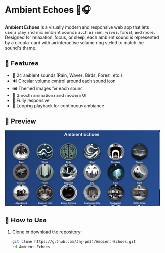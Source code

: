# Ambient Echoes 🌿🎧

**Ambient Echoes** is a visually modern and responsive web app that lets users play and mix ambient sounds such as rain, waves, forest, and more. Designed for relaxation, focus, or sleep, each ambient sound is represented by a circular card with an interactive volume ring styled to match the sound's theme.

## 🌟 Features

- 🎵 24 ambient sounds (Rain, Waves, Birds, Forest, etc.)
- 🔊 Circular volume control around each sound icon
- 🖼️ Themed images for each sound
- 💫 Smooth animations and modern UI
- 📱 Fully responsive
- 🔁 Looping playback for continuous ambiance

## 📸 Preview

![Ambient Echoes Screenshot](image.png) <!-- Replace with actual screenshot filename -->

## 🚀 How to Use

1. Clone or download the repository:
   ```bash
   git clone https://github.com/Jay-pn34/Ambient-Echoes.git
   cd Ambient-Echoes
